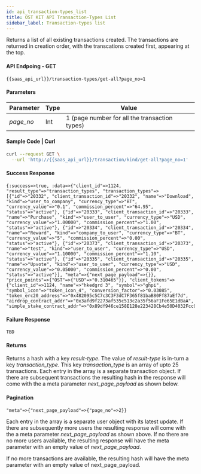 ```yaml
---
id: api_transaction-types_list
title: OST KIT API Transaction-Types List 
sidebar_label: Transaction-types list
---
```



Returns a list of all existing transactions created. The transactions are returned in creation order, with the transcations created first, appearing at the top. 

#### API Endpoing - GET 
```url
{{saas_api_url}}/transaction-types/get-all?page_no=1
```
  
#### Parameters 
| Parameter | Type | Value                                         |
|-----------|------|-----------------------------------------------|
| _page_no_   | Int  | 1 (page number for all the transaction types) |

#### Sample Code | Curl 
```bash
curl --request GET \
  --url 'http://{{saas_api_url}}/transaction/kind/get-all?page_no=1'
```

#### Success Response
```
{:success=>true, :data=>{"client_id"=>1124, "result_type"=>"transaction_types", "transaction_types"=>[{"id"=>"20332", "client_transaction_id"=>"20332", "name"=>"Download", "kind"=>"user_to_company", "currency_type"=>"BT", "currency_value"=>"0.1", "commission_percent"=>"64.95", "status"=>"active"}, {"id"=>"20333", "client_transaction_id"=>"20333", "name"=>"Purchase", "kind"=>"user_to_user", "currency_type"=>"USD", "currency_value"=>"1.00000", "commission_percent"=>"1.00", "status"=>"active"}, {"id"=>"20334", "client_transaction_id"=>"20334", "name"=>"Reward", "kind"=>"company_to_user", "currency_type"=>"BT", "currency_value"=>"5", "commission_percent"=>"0.00", "status"=>"active"}, {"id"=>"20373", "client_transaction_id"=>"20373", "name"=>"test", "kind"=>"user_to_user", "currency_type"=>"USD", "currency_value"=>"1.10000", "commission_percent"=>"1.10", "status"=>"active"}, {"id"=>"20335", "client_transaction_id"=>"20335", "name"=>"Upvote", "kind"=>"user_to_user", "currency_type"=>"USD", "currency_value"=>"0.05000", "commission_percent"=>"0.00", "status"=>"active"}], "meta"=>{"next_page_payload"=>{}}, "price_points"=>{"OST"=>{"USD"=>"0.310465"}}, "client_tokens"=>{"client_id"=>1124, "name"=>"hkedgrd 3", "symbol"=>"ghpi", "symbol_icon"=>"token_icon_4", "conversion_factor"=>"0.03085", "token_erc20_address"=>"0x482095c5C7c3C3F3dC7F365f81baB80Ff87aEf7d", "airdrop_contract_addr"=>"0x3afd9f2273af535c513c2a35f56aF1Fe65E1dBaA", "simple_stake_contract_addr"=>"0x89df946ce158E128e223428Cb4e50D4032Fcc91c"}}}
```

#### Failure Response
```
TBD
```

#### Returns
Returns a hash with a key _result-type_. The value of _result-type_ is in-turn a key _transaction_type_. This key _transaction_type_ is an array of upto 25 transactions. Each entry in the array is a separate transaction object. If there are subsequent transactions the resulting hash in the response will come with the a meta parameter _next_page_payload_ as shown below. 

#### Pagination
```
"meta"=>{"next_page_payload"=>{"page_no"=>2}}
```

Each entry in the array is a separate user object with its latest update. If there are subsequently more users the resulting response will come with the a meta parameter _next_page_payload_ as shown above. If no there are no more users available, the resulting response will have the meta parameter with an empty value of _next_page_payload_.

If no more transactions are available, the resulting hash will have the meta parameter with an empty value of next_page_payload.